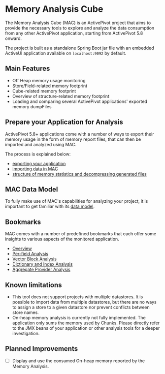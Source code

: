 # Memory Analysis Cube

The Memory Analysis Cube (MAC) is an ActivePivot project that aims to provide
the necessary tools to explore and analyze the data consumption from any other
ActivePivot application, starting from ActivePivot 5.8 onward.

The project is built as a standalone Spring Boot jar file with an embedded
ActiveUI application available on `localhost:9092` by default.

## Main Features

* Off Heap memory usage monitoring 
* Store/Field-related memory footprint
* Cube-related memory footprint
* Overview of structure-related memory footprint
* Loading and comparing several ActivePivot applications' exported memory
  dumpFiles

## Prepare your Application for Analysis

ActivePivot 5.8+ applications come with a number of ways to export their memory
usage in the form of memory report files, that can then be imported and analyzed
using MAC.

The process is explained below:

* [exporting your application](documentation/setting_up/exporting.md)
* [importing data in MAC](documentation/setting_up/importing.md)
* [structure of memory statistics and decompressing generated
  files](documentation/setting_up/statistics.md)

## MAC Data Model

To fully make use of MAC's capabilities for analyzing your project, it is
important to get familiar with its [data model](data_model.md).

## Bookmarks

MAC comes with a number of predefined bookmarks that each offer some insights to
various aspects of the monitored application.

* [Overview](documentation/bookmarks/overview.md)
* [Per-field Analysis](documentation/bookmarks/fields.md)
* [Vector Block Analysis](documentation/bookmarks/vectors.md)
* [Dictionary and Index
  Analysis](documentation/bookmarks/dictionaries_indexes.md)
* [Aggregate Provider Analysis](documentation/bookmarks/aggregate_providers.md)

## Known limitations

* This tool does not support projects with multiple datastores. It is possible
  to import data from multiple datastores, but there are no ways to assign a
  store to a given datastore nor prevent conflicts between store names.
* On-heap memory analysis is currently not fully implemented. The application
  only sums the memory used by Chunks. Please directly refer to the JMX beans of
  your application or other analysis tools for a deeper investigation.

## Planned Improvements

- [ ] Display and use the consumed On-heap memory reported by the Memory
  Analysis.
